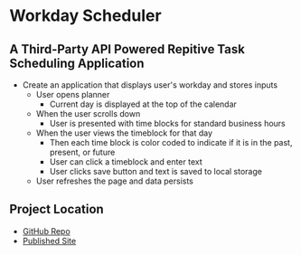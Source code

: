 # Workday Scheduler
## A Third-Party API Powered Repitive Task Scheduling Application

* Create an application that displays user's workday and stores inputs
    * User opens planner 
        * Current day is displayed at the top of the calendar
    * When the user scrolls down
        * User is presented with time blocks for standard business hours
    * When the user views the timeblock for that day
        * Then each time block is color coded to indicate if it is in the past, present, or future
        * User can click a timeblock and enter text
        * User clicks save button and text is saved to local storage
    * User refreshes the page and data persists

## Project Location

* [GitHub Repo](https://github.com/Gavin867/05-workday-scheduler)
* [Published Site](https://gavin867.github.io/05-workday-scheduler/)
